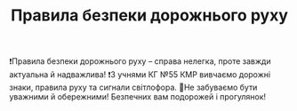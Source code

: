 ﻿---
title: Правила безпеки дорожнього руху
---

❗️Правила безпеки дорожнього руху – справа нелегка, проте завжди актуальна й надважлива! ❗️З учнями КГ №55 КМР вивчаємо дорожні знаки, правила руху та сигнали світлофора. 🚦Не забуваємо бути уважними й обережними! Безпечних вам подорожей і прогулянок!

<slideshow />